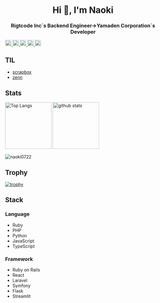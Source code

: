 <h1 align="center">Hi 👋, I'm Naoki</h1>

<h3 align="center">Rigtcode Inc´s Backend Engineer→Yamaden Corporation´s Developer</h3>

<p align="left">
  <a href="https://github.com/Naoki0722">
    <img height="20" src="https://komarev.com/ghpvc/?username=Naoki0722" />
  </a>
  <a href="https://github.com/Naoki0722">
    <img height="20" src="https://img.shields.io/github/followers/Naoki0722?label=follow&logo=github&style=flat" />
  </a>
  <a href="http://qiita.com/matsunao722">
    <img height="20" src="https://qiita-badge.apiapi.app/s/matsunao722/posts.svg" />
  </a>
  <a href="http://qiita.com/matsunao722">
    <img height="20" src="https://qiita-badge.apiapi.app/s/matsunao722/contributions.svg" />
  </a>
  <a href="https://zenn.dev/naoki0722">
    <img height="20" src="https://badgen.org/img/zenn/naoki0722/articles?style=plastic" />
  </a>
</p>

## TIL

- [scrapbox](https://scrapbox.io/nao-til/)
- [zenn](https://zenn.dev/naoki0722)


## Stats

<p align="left"> 
  <img alt="Top Langs" height="150px" src="https://github-readme-stats.vercel.app/api/top-langs/?username=Naoki0722&layout=compact&show_icons=true&theme=onedark" />
  <img alt="github stats" height="150px" src="https://github-readme-stats.vercel.app/api?username=Naoki0722&theme=onedark&show_icons=ture" />
</p>

<p><img align="center" src="https://github-readme-streak-stats.herokuapp.com/?user=naoki0722&theme=onedark" alt="naoki0722" /></p>

## Trophy
[![trophy](https://github-profile-trophy.vercel.app/?username=Naoki0722&theme=onedark&column=7)](https://github.com/ryo-ma/github-profile-trophy)

## Stack

### Language
- Ruby
- PHP
- Python
- JavaScript
- TypeScript

### Framework
- Ruby on Rails
- React
- Laravel
- Symfony
- Flask
- Streamlit
